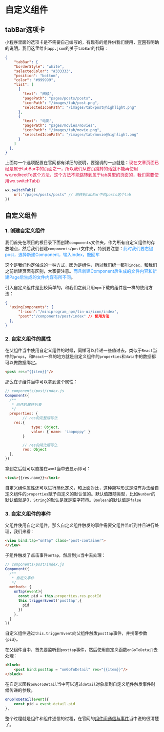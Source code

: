 # 自定义组件

## tabBar选项卡
小程序里面的选项卡是不需要自己编写的，有现有的组件供我们使用，[官网](https://developers.weixin.qq.com/miniprogram/dev/reference/configuration/app.html#tabBar)有明确的说明。我们这里给出`app.json`的关于`tabBar`的代码：
```json
{
	"tabBar": {
    "borderStyle": "white",
    "selectedColor": "#333333",
    "position": "bottom",
    "color": "#999999",
    "list": [
      {
        "text": "阅读",
        "pagePath": "pages/posts/posts",
        "iconPath": "/images/tab/post.png",
        "selectedIconPath": "/images/tab/post@highlight.png"
      },
      {
        "text": "电影",
        "pagePath": "pages/movies/movies",
        "iconPath": "/images/tab/movie.png",
        "selectedIconPath": "/images/tab/movie@highlight.png"
      }
    ]
  },
}
```
上面每一个选项配置在官网都有详细的说明，要强调的一点就是：<font color=#DD1144>现在文章页面已经是属于tabBar中的页面之一，所以我们从首页跳转的话就不能再使用wx.redirectTo这个方法，这个方法不能跳转到属于tab类型的页面的，我们需要使用wx.switchTab()</font>
```javascript
wx.switchTab({
	url:"/pages/posts/posts" // 跳转到tabBar中的posts这个tab
})
```

## 自定义组件
### 1. 创建自定义组件
我们首先在项目的根目录下面创建`components`文件夹，作为所有自定义组件的存放地点，然后我们创建`components/post`文件夹，特别要注意：<font color=#1E90FF>此时我们要右键post，选择新建Component，输入index，敲回车</font>

这个是我们约定俗成的一种方式，因为是组件，所以我们统一都叫`index`，和我们之前新建页面有区别，大家要注意。<font color=#1E90FF>而且新建Component后生成的文件内容和新建Page后生成的文件内容有所不同</font>。

引入自定义组件是比较简单的，和我们之前只用`npm`下载的组件是一样的使用方法：
```json
{
  "usingComponents": {
      "l-icon":"/miniprogram_npm/lin-ui/icon/index",
      "post":"/components/post/index" // 使用方法
  },
}
```
### 2. 自定义组件的属性
在父组件当中使用自定义组件的时候，同样可以传递一些值过去，类似于`React`当中的`props`，和`React`一样的地方就是自定义组件的`properties`和`data`中的数据都可以做数据绑定。
```html
<post res="{{item}}"/>
```
那么在子组件当中可以拿到这个属性：
```javascript
// components/post/index.js
Component({
  /**
   * 组件的属性列表
   */
  properties: {
		// res的完整版写法
    res:{
			type: Object,
			value: { name: 'taopoppy' }
		}

		// res的简化版写法
		res: Object
  },
})
```
拿到之后就可以直接在`wxml`当中去显示即可：
```html
<text>{{res.name}}</text>
```
自定义组件属性还可以进行简化定义，和上面对比，这种简写形式是没有办法给自定义组件的`properties`赋予自定义的默认值的。默认值跟随类型，比如`Number`的默认值就是0，`String`的默认是就是空字符串。`Boolean`的默认值是`false`

### 3. 自定义组件的事件
父组件使用自定义组件，那么自定义组件触发的事件需要父组件监听到并且进行处理，我们来看：
```html
<view bind:tap="onTap" class="post-container">
</view>
```
子组件触发了点击事件`onTap`，然后到`js`当中去处理：

```javascript
// components/post/index.js
Component({
  /**
   * 自定义事件
   */
  methods: {
    onTap(event){
      const pid = this.properties.res.postId
      this.triggerEvent('posttap',{
        pid
      })
    },
  }
})
```
自定义组件通过`this.triggerEvent`向父组件触发`posttap`事件，并携带参数`{pid}`。

在父组件当中，首先要监听到`posttap`事件，然后使用自定义函数`onGoToDetail`去处理：
```html
<block>
	<post bind:posttap = "onGoToDetail" res="{{item}}"/>
</block>
```
在自定义函数`onGoToDetail`当中可以通过`detail`对象拿到自定义组件触发事件时候传递的参数。
```javascript
onGoToDetail(event){
    const pid = event.detail.pid
},
```

整个过程就是组件和组件通信的过程，在官网的[组件间通信与事件](https://developers.weixin.qq.com/miniprogram/dev/framework/custom-component/events.html#%E8%A7%A6%E5%8F%91%E4%BA%8B%E4%BB%B6)当中说的很清楚了。
